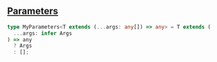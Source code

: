 ## [Parameters](https://github.com/type-challenges/type-challenges/blob/main/questions/03312-easy-parameters/README.md)

<!-- notecardId: 1739477950808 -->

```ts
type MyParameters<T extends (...args: any[]) => any> = T extends (
  ...args: infer Args
) => any
  ? Args
  : [];
```

